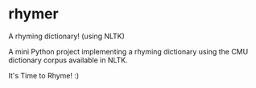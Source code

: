 # rhymer
A rhyming dictionary! (using NLTK)

A mini Python project implementing a rhyming dictionary using the CMU dictionary corpus available in NLTK.

It's Time to Rhyme! :)
